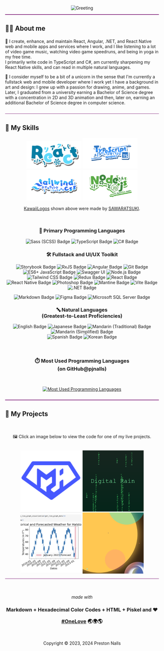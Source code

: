 <div align="center">

<br />

<img src="https://readme-typing-svg.demolab.com?font=Helvetica&size=48&duration=3600&pause=3600&color=999&center=true&&width=940&height=96&lines=Hi, I'm Preston 👋" alt="Greeting">

</div>

<div align="center"><img  src="assets/hr.gif" alt="animated horizontal rule" /></div>

<h2>

**🧑‍💻 About me**

</h2>

👷 I create, enhance, and maintain React, Angular, .NET, and React Native web and mobile apps and services where I work, and I like listening to a lot of video game music, watching video game speedruns, and being in yoga in my free time.<br/>
I primarily write code in TypeScript and C#, am currently sharpening my React Native skills, and can read in multiple natural languages.

🦄 I consider myself to be a bit of a unicorn in the sense that I'm currently a fullstack web and mobile developer where I work yet I have a background in art and design: I grew up with a passion for drawing, anime, and games. Later, I graduated from a university earning a Bachelor of Science degree with a concentration in 2D and 3D animation and then, later on, earning an additional Bachelor of Science degree in computer science.

<div align="center"><img  src="assets/hr.gif" alt="animated horizontal rule" /></div>

<h2>

**🧮 My Skills**

</h2>

<div align="center">
  <img src="assets/logos/React.png" width="180px" alt="KawiiLogo 1" />
  <img src="assets/logos/TypeScript.png" width="180px" alt="KawiiLogo 2" />
  <img src="assets/logos/Tailwindcss.png" width="180px" alt="KawiiLogo 3" />
  <img src="assets/logos/Node.js.png" width="180px" alt="KawiiLogo 4" />
  <p><a href="https://github.com/SAWARATSUKI/KawaiiLogos/blob/main/README_EN.md">KawaiiLogos</a> shown above were made by <a href="https://github.com/SAWARATSUKI">SAWARATSUKI</a>.</p>
</div>

<br />

<h3 align="center">
🧬 Primary Programming Languages
</h3>
<div align="center">

![Sass (SCSS) Badge](https://img.shields.io/badge/Sass_(SCSS)-582745?&logo=sass&logoColor=ee87ba)
![TypeScript Badge](https://img.shields.io/badge/TypeScript-203f58?logo=typescript&logoColor=209aec)
![C# Badge](https://img.shields.io/badge/C--Sharp-473065?logo=cSharp&logoColor=9780e5)

</div>

<h3 align="center">
🛠️ Fullstack and UI/UX Toolkit
</h3>
<div align="center">

![Storybook Badge](https://img.shields.io/badge/Storybook-6f173f?logo=storybook&logoColor=ff4785)
![RxJS Badge](https://img.shields.io/badge/RxJS-610425?logo=reactivex&logoColor=e10988)
![Angular Badge](https://img.shields.io/badge/Angular-600012?logo=angular&logoColor=dd0032)
![Git Badge](https://img.shields.io/badge/Git-4f1c00?logo=git&logoColor=E44C30) ![ES6+ JavaScript Badge](https://img.shields.io/badge/ES6+_JavaScript-583f20?logo=javascript&logoColor=f0db4f) 
![Swagger UI](https://img.shields.io/badge/Swagger_UI-274200?logo=swagger&logoColor=c7f200) 
![Node.js Badge](https://img.shields.io/badge/Node.js-2C3e18?logo=node.js&logoColor=bCfeb8)
![Tailwind CSS Badge](https://img.shields.io/badge/Tailwind_CSS-183945?logo=tailwindcss&logoColor=38bdf8)
![Redux Badge](https://img.shields.io/badge/Redux-213A5b?logo=redux&logoColor=61dafb) 
![React Badge](https://img.shields.io/badge/React-213A5b?logo=react&logoColor=61dafb) 
![React Native Badge](https://img.shields.io/badge/React_Native-213A5b?logo=react&logoColor=61dafb) 
![Photoshop Badge](https://img.shields.io/badge/Photoshop-1c3960?logo=adobephotoshop&logoColor=2da9ff) 
![Mantine Badge](https://img.shields.io/badge/Mantine-13356f?logo=mantine&logoColor=339bf0)
![Vite Badge](https://img.shields.io/badge/Vite-282080?logo=vite&logoColor=a355fe)
![.NET Badge](https://img.shields.io/badge/.NET-372065?logo=dotnet&logoColor=9780e5)

![Markdown Badge](https://img.shields.io/badge/Markdown-40434a?logo=markdown&logoColor=fff) 
![Figma Badge](https://img.shields.io/badge/Figma-40434a?logo=figma&logoColor=fff)
![Microsoft SQL Server Badge](https://img.shields.io/badge/Microsoft_SQL_Server-40434a?logo=microsoftsqlserver&logoColor=fff)

<h3 align="center">
🔤 Natural Languages 
<br/>(Greatest-to-Least Proficiencies) 
</h3>
<div align="center">

![English Badge](https://img.shields.io/badge/English-a00f28)
![Japanese Badge](https://img.shields.io/badge/Japanese-801848)
![Mandarin (Traditional) Badge](https://img.shields.io/badge/Mandarin_(Traditional)-701f58)
![Mandarin (Simplified) Badge](https://img.shields.io/badge/Mandarin_(Simplified)-501f58)<br/>
![Spanish Badge](https://img.shields.io/badge/Spanish-402888)
![Korean Badge](https://img.shields.io/badge/Korean-204890)

</div>

<h3 align="center">

<br />

⏱️ Most Used Programming Languages
<br />(on GitHub@pjnalls)

</h3>
<div align="center">

<br />

[![Most Used Programming Languages](https://github-readme-stats-sigma-five.vercel.app/api/top-langs?username=pjnalls&theme=tokyonight&show_icons=true&hide_title=true&card_width=848&bg_color=0,3f203f,160020&text_color=ffffff&hide_border=true&hide=css,html,javascript)](https://github.com/pjnalls)

</div>

<div align="center"><img  src="assets/hr.gif" alt="animated horizontal rule" /></div>

<h2 align="left">

**💼 My Projects**

</h2>

<br/>

🖼️ Click an image below to view the code for one of my live projects.

<br />

<div align="center">
  <div align="center">
    <a href="https://github.com/pjnalls/Supermaterial/"
  target="_blank"
  rel="noopener noreferrer"><img src="assets/works/logo.svg" width="200px" /></a>
    <a href="https://github.com/pjnalls/DigitalRain/"
  target="_blank"
  rel="noopener noreferrer"><img src="assets/works/digital-rain.avif" width="200px" /></a>
    <a href="https://github.com/pjnalls/time_series_analysis_and_forecast/"
  target="_blank"
  rel="noopener noreferrer"><img src="assets/works/tsa.avif" width="200px" /></a>
    <a href="https://github.com/pjnalls/modulart-01/"
  target="_blank"
  rel="noopener noreferrer"><img src="assets/works/sun.avif" width="200px" /></a>
    <br/>
  </div>
</div>

<div align="center"><img  src="assets/hr.gif" alt="animated horizontal rule" /></div>

<br />
<br />

<div align="center">

<footer>

<span>

<i>made with</i>

<h3>
Markdown + Hexadecimal Color Codes + HTML + Piskel and ❤️

<br />

<a href="https://github.com/pjnalls/pjnalls/blob/main/ONELOVE.md"
  target="_blank"
  rel="noopener noreferrer">#OneLove</a>
🌏🌍🌎

</h3>

<br />

Copyright © 2023, 2024 Preston Nalls

</footer>
</span>
</div>

<br />
<br />
